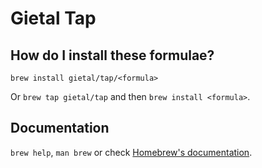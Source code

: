 # Gietal Tap

## How do I install these formulae?
`brew install gietal/tap/<formula>`

Or `brew tap gietal/tap` and then `brew install <formula>`.

## Documentation
`brew help`, `man brew` or check [Homebrew's documentation](https://docs.brew.sh).
